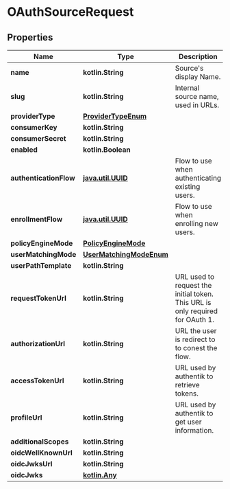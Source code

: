 
# OAuthSourceRequest

## Properties
Name | Type | Description | Notes
------------ | ------------- | ------------- | -------------
**name** | **kotlin.String** | Source&#39;s display Name. | 
**slug** | **kotlin.String** | Internal source name, used in URLs. | 
**providerType** | [**ProviderTypeEnum**](ProviderTypeEnum.md) |  | 
**consumerKey** | **kotlin.String** |  | 
**consumerSecret** | **kotlin.String** |  | 
**enabled** | **kotlin.Boolean** |  |  [optional]
**authenticationFlow** | [**java.util.UUID**](java.util.UUID.md) | Flow to use when authenticating existing users. |  [optional]
**enrollmentFlow** | [**java.util.UUID**](java.util.UUID.md) | Flow to use when enrolling new users. |  [optional]
**policyEngineMode** | [**PolicyEngineMode**](PolicyEngineMode.md) |  |  [optional]
**userMatchingMode** | [**UserMatchingModeEnum**](UserMatchingModeEnum.md) |  |  [optional]
**userPathTemplate** | **kotlin.String** |  |  [optional]
**requestTokenUrl** | **kotlin.String** | URL used to request the initial token. This URL is only required for OAuth 1. |  [optional]
**authorizationUrl** | **kotlin.String** | URL the user is redirect to to conest the flow. |  [optional]
**accessTokenUrl** | **kotlin.String** | URL used by authentik to retrieve tokens. |  [optional]
**profileUrl** | **kotlin.String** | URL used by authentik to get user information. |  [optional]
**additionalScopes** | **kotlin.String** |  |  [optional]
**oidcWellKnownUrl** | **kotlin.String** |  |  [optional]
**oidcJwksUrl** | **kotlin.String** |  |  [optional]
**oidcJwks** | [**kotlin.Any**](.md) |  |  [optional]



